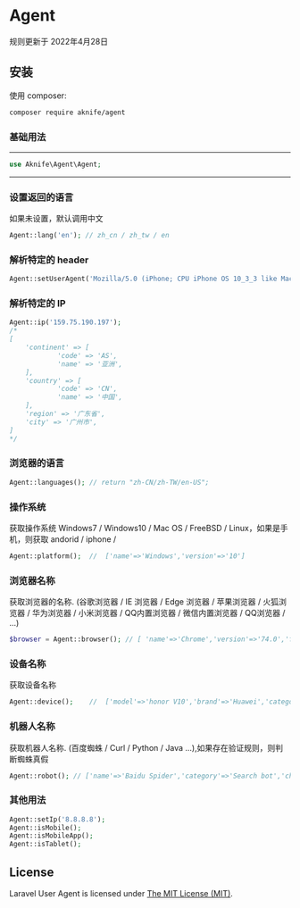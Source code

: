 Agent
=====
规则更新于 2022年4月28日

安装
------------

使用 composer:

```bash
composer require aknife/agent
```

### 基础用法
-----------

```php
use Aknife\Agent\Agent;
```
------------------------

### 设置返回的语言
如果未设置，默认调用中文
```php
Agent::lang('en'); // zh_cn / zh_tw / en

```

### 解析特定的 header

```php
Agent::setUserAgent('Mozilla/5.0 (iPhone; CPU iPhone OS 10_3_3 like Mac OS X; zh-CN) AppleWebKit/537.51.1 (KHTML, like Gecko) Mobile/14G60 UCBrowser/11.7.7.1031 Mobile AliApp(TUnionSDK/0.1.20)');
```

### 解析特定的 IP

```php
Agent::ip('159.75.190.197');
/*
[
    'continent' => [
            'code' => 'AS',
            'name' => '亚洲',
    ],
    'country' => [
            'code' => 'CN',
            'name' => '中国',
    ],
    'region' => '广东省',
    'city' => '广州市',
]
*/
```

### 浏览器的语言

```php
Agent::languages(); // return "zh-CN/zh-TW/en-US";
```

### 操作系统

获取操作系统 Windows7 / Windows10 / Mac OS / FreeBSD / Linux，如果是手机，则获取 andorid / iphone /

```php
Agent::platform();  //  ['name'=>'Windows','version'=>'10']
```

### 浏览器名称

获取浏览器的名称. (谷歌浏览器 / IE 浏览器 / Edge 浏览器 / 苹果浏览器 / 火狐浏览器 / 华为浏览器 / 小米浏览器 / QQ内置浏览器 / 微信内置浏览器 / QQ浏览器 / ...)

```php
$browser = Agent::browser(); // [ 'name'=>'Chrome','version'=>'74.0','full'=>'74.0.3729.131' ]

```

### 设备名称

获取设备名称

```php
Agent::device();    //  ['model'=>'honor V10','brand'=>'Huawei','category'=>'smartphone']
```

### 机器人名称

获取机器人名称. (百度蜘蛛 / Curl / Python / Java ...),如果存在验证规则，则判断蜘蛛真假

```php
Agent::robot(); // ['name'=>'Baidu Spider','category'=>'Search bot','checked'=>'false']
```

### 其他用法
```php
Agent::setIp('8.8.8.8');
Agent::isMobile();
Agent::isMobileApp();
Agent::isTablet();
```

## License

Laravel User Agent is licensed under [The MIT License (MIT)](LICENSE).
